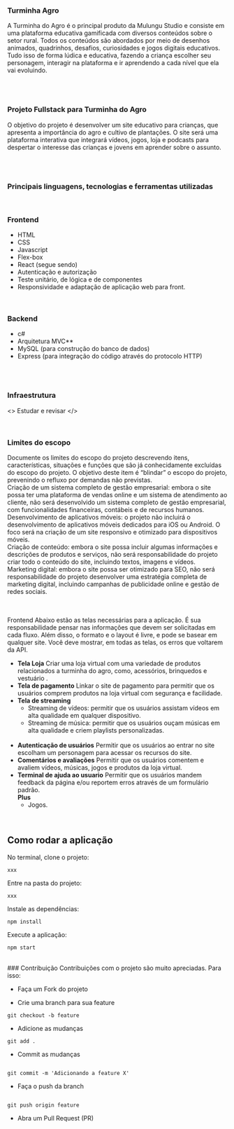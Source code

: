 
### Turminha Agro
A Turminha do Agro é o principal produto da Mulungu Studio e consiste em uma plataforma educativa gamificada com diversos conteúdos sobre o setor rural. Todos os conteúdos são abordados por meio de desenhos animados, quadrinhos, desafios, curiosidades e jogos digitais educativos. Tudo isso de forma lúdica e educativa, fazendo a criança escolher seu personagem, interagir na plataforma e ir aprendendo a cada nível que ela vai evoluindo.


<br>
<br>

### Projeto Fullstack para Turminha do Agro
O objetivo do projeto é desenvolver um site educativo para crianças, que apresenta a importância do agro e cultivo de plantações. O site será uma plataforma interativa que integrará vídeos, jogos, loja e podcasts para despertar o interesse das crianças e jovens em aprender sobre o assunto.

<br>
<br>

### Principais linguagens, tecnologias e ferramentas utilizadas

<br>

### Frontend
- HTML
- CSS
- Javascript
- Flex-box
- React (segue sendo)
- Autenticação e autorização
- Teste unitário, de lógica e de componentes
- Responsividade e adaptação de aplicação web para front.

<br>

### Backend
- c# 
- Arquitetura MVC**
- MySQL (para construção do banco de dados)
- Express (para integração do código através do protocolo HTTP)

<br>
<br>

### Infraestrutura
<>
Estudar e revisar
</>
<br>


<br>

### Limites do escopo 

<EP01> Documente os limites do escopo do projeto descrevendo itens, características, situações e funções que são já conhecidamente excluídas do escopo do projeto. O objetivo deste item é “blindar” o escopo do projeto, prevenindo o refluxo por demandas não previstas.
<br>
<EP02> Criação de um sistema completo de gestão empresarial: embora o site possa ter uma plataforma de vendas online e um sistema de atendimento ao cliente, não será desenvolvido um sistema completo de gestão empresarial, com funcionalidades financeiras, contábeis e de recursos humanos.
<br>
<EP03> Desenvolvimento de aplicativos móveis: o projeto não incluirá o desenvolvimento de aplicativos móveis dedicados para iOS ou Android. O foco será na criação de um site responsivo e otimizado para dispositivos móveis.
<br>
<EP04> Criação de conteúdo: embora o site possa incluir algumas informações e descrições de produtos e serviços, não será responsabilidade do projeto criar todo o conteúdo do site, incluindo textos, imagens e vídeos.
<br>
<EP05> Marketing digital: embora o site possa ser otimizado para SEO, não será responsabilidade do projeto desenvolver uma estratégia completa de marketing digital, incluindo campanhas de publicidade online e gestão de redes sociais.
  
<br>
<br>
Frontend
Abaixo estão as telas necessárias para a aplicação. É sua responsabilidade pensar nas informações que devem ser solicitadas em cada fluxo. Além disso, o formato e o layout é livre, e pode se basear em qualquer site. Você deve mostrar, em todas as telas, os erros que voltarem da API.
<br>

- **Tela Loja** 
  Criar uma loja virtual com uma variedade de produtos relacionados a turminha do agro, como, acessórios, brinquedos e vestuário .
  <br>
- **Tela de pagamento**
  Linkar o site de pagamento para permitir que os usuários comprem produtos na loja virtual com segurança e facilidade.
  <br>
- **Tela de streaming**
  - Streaming de vídeos: permitir que os usuários assistam vídeos em alta qualidade em qualquer dispositivo.
  - Streaming de música: permitir que os usuários ouçam músicas em alta qualidade e criem playlists personalizadas.
  <br>
- **Autenticação de usuários**
  Permitir que os usuários ao entrar no site escolham um personagem para acessar os recursos do site.
  <br>
- **Comentários e avaliações**
  Permitir que os usuários comentem e avaliem vídeos, músicas, jogos e produtos da loja virtual.
  <br>
- **Terminal de ajuda ao usuario**
  Permitir que os usuários mandem feedback da página e/ou reportem erros através de um formulário padrão. 
  <br>
  **Plus**
  - Jogos.
<br>

## Como rodar a aplicação
No terminal, clone o projeto:
```
xxx
```
  
Entre na pasta do projeto:
```
xxx
```
  
Instale as dependências:
```
npm install
```  
 
Execute a aplicação:
```
npm start 
```
  
 <br>
### Contribuição
Contribuições com o projeto são muito apreciadas. Para isso:

- Faça um Fork do projeto

- Crie uma branch para sua feature
```
git checkout -b feature
```
  
- Adicione as mudanças
```  
git add .
``` 
  
- Commit as mudanças
```  
  
git commit -m 'Adicionando a feature X'
```  
  
- Faça o push da branch
```  
  
git push origin feature
```  
  
- Abra um Pull Request (PR)

<br>
